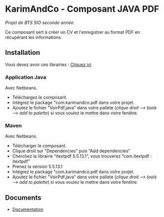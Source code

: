 # KarimAndCo - Composant JAVA PDF

*Projet de BTS SIO seconde année.*

Ce composant sert à créer un CV et l'enregistrer au format PDF en récupérant les informations 

## Installation

Vous devez avoir ces librairies : [Cliquez ici](https://drive.google.com/drive/folders/1SffbFEgjzfLVLia0XcM6A5xaVZoLIS67?usp=sharing)

### Application Java

Avec Netbeans.

* Téléchargez le composant.
* Intégrez le package "com.karimandco.pdf dans votre projet.
* Ajoutez le fichier "VoirPdf.java" dans votre pallete (*clique droit --> tools --> add to palette*) si vous voulez le mettre dans votre fenêtre.

### Maven

Avec Netbeans.

* Télécharger le composant.
* Clique droit sur “Dependencies” puis “Add dependencies”
* Cherchez la librairie “itextpdf 5.5.13.1”, vous trouverez “com.itextpdf : itextpdf”
* Prenez la version 5.5.13.1
* Intégrez le package "com.karimandco.pdf dans votre projet.
* Ajoutez le fichier "VoirPdf.java" dans votre pallete (*clique droit --> tools --> add to palette*) si vous voulez le mettre dans votre fenêtre.

## Documents

* [Documentation](https://docs.google.com/document/d/119Ruata1XwvecIp7XuenZ_cP0t_y3ueiwdJiSaINICg/edit?usp=sharing)
